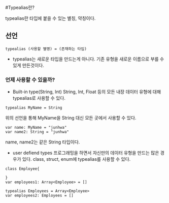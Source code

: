 #Typealias란?

typealias란 타입에 붙을 수 있는 별칭, 약칭이다.

## 선언

```
typealias (사용할 별명) = (존재하는 타입)
```

- typealias는 새로운 타입을 만드는게 아니다. 기존 유형을 새로운 이름으로 부를 수 있게 만든것이다.

### 언제 사용할 수 있을까?

* Built-in type(String, Int)
String, Int, Float 등의 모든 내장 데이터 유형에 대해 typealias로 사용할 수 있다.

```
typealias MyName = String
```
위의 선언을 통해 MyName을 String 대신 모든 곳에서 사용할 수 있다.

```
var name: MyName = "junhwa"
var name2: String = "junhwa"
```
name, name2는 같은 String 타입이다.

* user defiend types
프로그래밍을 하면서 자신만의 데이터 유형을 만드는 많은 경우가 있다.
class, struct, enum에 typealias를 사용할 수 있다.

```
class Employee{ 

} 
var employees1: Array<Employee> = [] 

typealias Employees = Array<Employee> 
var employees2: Employees = []

```
